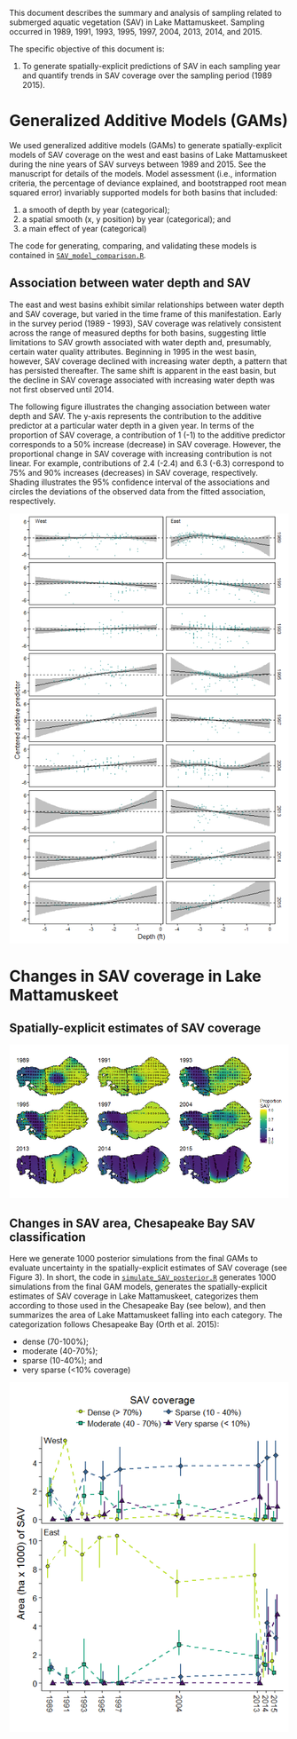 This document describes the summary and analysis of sampling related to submerged aquatic vegetation (SAV) in Lake Mattamuskeet. Sampling occurred in 1989, 1991, 1993, 1995, 1997, 2004, 2013, 2014, and 2015.

The specific objective of this document is:

1.  To generate spatially-explicit predictions of SAV in each sampling year and quantify trends in SAV coverage over the sampling period (1989 2015).

Generalized Additive Models (GAMs)
==================================

We used generalized additive models (GAMs) to generate spatially-explicit models of SAV coverage on the west and east basins of Lake Mattamuskeet during the nine years of SAV surveys between 1989 and 2015. See the manuscript for details of the models. Model assessment (i.e., information criteria, the percentage of deviance explained, and bootstrapped root mean squared error) invariably supported models for both basins that included:

1.  a smooth of depth by year (categorical);
2.  a spatial smooth (x, y position) by year (categorical); and
3.  a main effect of year (categorical)

The code for generating, comparing, and validating these models is contained in [`SAV_model_comparison.R`](./R/SAV_model_comparison.R).

Association between water depth and SAV
---------------------------------------

The east and west basins exhibit similar relationships between water depth and SAV coverage, but varied in the time frame of this manifestation. Early in the survey period (1989 - 1993), SAV coverage was relatively consistent across the range of measured depths for both basins, suggesting little limitations to SAV growth associated with water depth and, presumably, certain water quality attributes. Beginning in 1995 in the west basin, however, SAV coverage declined with increasing water depth, a pattern that has persisted thereafter. The same shift is apparent in the east basin, but the decline in SAV coverage associated with increasing water depth was not first observed until 2014.

The following figure illustrates the changing association between water depth and SAV. The y-axis represents the contribution to the additive predictor at a particular water depth in a given year. In terms of the proportion of SAV coverage, a contribution of 1 (-1) to the additive predictor corresponds to a 50% increase (decrease) in SAV coverage. However, the proportional change in SAV coverage with increasing contribution is not linear. For example, contributions of 2.4 (-2.4) and 6.3 (-6.3) correspond to 75% and 90% increases (decreases) in SAV coverage, respectively. Shading illustrates the 95% confidence interval of the associations and circles the deviations of the observed data from the fitted association, respectively.

![](./Rpubs/figs/SAV_depth2-1.png)

Changes in SAV coverage in Lake Mattamuskeet
============================================

Spatially-explicit estimates of SAV coverage
--------------------------------------------

![](./Rpubs/figs/SAV_maps-1.png)

Changes in SAV area, Chesapeake Bay SAV classification
------------------------------------------------------

Here we generate 1000 posterior simulations from the final GAMs to evaluate uncertainty in the spatially-explicit estimates of SAV coverage (see Figure 3). In short, the code in [`simulate_SAV_posterior.R`](./R/simulate_SAV_posterior.R) generates 1000 simulations from the final GAM models, generates the spatially-explicit estimates of SAV coverage in Lake Mattamuskeet, categorizes them according to those used in the Chesapeake Bay (see below), and then summarizes the area of Lake Mattamuskeet falling into each category. The categorization follows Chesapeake Bay (Orth et al. 2015):

-   dense (70-100%);
-   moderate (40-70%);
-   sparse (10-40%); and
-   very sparse (&lt;10% coverage)

![](./Rpubs/figs/SAV_area-1.png)
